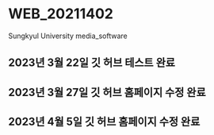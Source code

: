 # WEB_20211402
Sungkyul University media_software
## 2023년 3월 22일 깃 허브 테스트 완료
## 2023년 3월 27일 깃 허브 홈페이지 수정 완료
## 2023년 4월 5일 깃 허브 홈페이지 수정 완료
